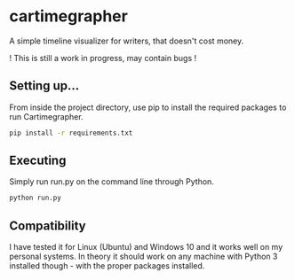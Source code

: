 # cartimegrapher
A simple timeline visualizer for writers, that doesn't cost money.

! This is still a work in progress, may contain bugs !

## Setting up...
From inside the project directory, use pip to install the required packages to run Cartimegrapher.
```bash
pip install -r requirements.txt
```

## Executing
Simply run run.py on the command line through Python.<br />

```bash
python run.py
```

## Compatibility
I have tested it for Linux (Ubuntu) and Windows 10 and it works well on my personal systems.
In theory it should work on any machine with Python 3 installed though - with the proper packages installed.
